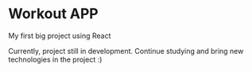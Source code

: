 # Workout APP

My first big project using React

Currently, project still in development. Continue studying and bring new technologies in the project :)
